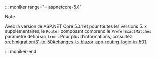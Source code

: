 ::: moniker range="= aspnetcore-5.0"

> [!NOTE]
> Avec la version de ASP.NET Core 5.0.1 et pour toutes les versions 5. x supplémentaires, le `Router` composant comprend le `PreferExactMatches` paramètre défini sur `true` . Pour plus d’informations, consultez <xref:migration/31-to-50#changes-to-blazor-app-routing-logic-in-501>.

::: moniker-end
